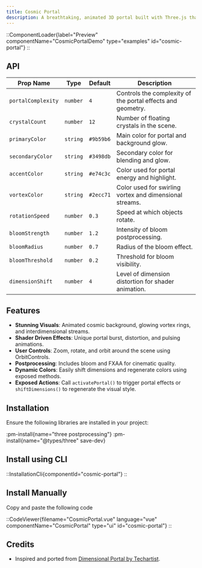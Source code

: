 ```yaml
---
title: Cosmic Portal
description: A breathtaking, animated 3D portal built with Three.js that features glowing rings, floating crystals, space distortion, and interdimensional streams.
---
```


::ComponentLoader{label="Preview" componentName="CosmicPortalDemo" type="examples" id="cosmic-portal"}
::

## API

| Prop Name          | Type     | Default   | Description                                                 |
| ------------------ | -------- | --------- | ----------------------------------------------------------- |
| `portalComplexity` | `number` | `4`       | Controls the complexity of the portal effects and geometry. |
| `crystalCount`     | `number` | `12`      | Number of floating crystals in the scene.                   |
| `primaryColor`     | `string` | `#9b59b6` | Main color for portal and background glow.                  |
| `secondaryColor`   | `string` | `#3498db` | Secondary color for blending and glow.                      |
| `accentColor`      | `string` | `#e74c3c` | Color used for portal energy and highlight.                 |
| `vortexColor`      | `string` | `#2ecc71` | Color used for swirling vortex and dimensional streams.     |
| `rotationSpeed`    | `number` | `0.3`     | Speed at which objects rotate.                              |
| `bloomStrength`    | `number` | `1.2`     | Intensity of bloom postprocessing.                          |
| `bloomRadius`      | `number` | `0.7`     | Radius of the bloom effect.                                 |
| `bloomThreshold`   | `number` | `0.2`     | Threshold for bloom visibility.                             |
| `dimensionShift`   | `number` | `4`       | Level of dimension distortion for shader animation.         |

## Features

- **Stunning Visuals**: Animated cosmic background, glowing vortex rings, and interdimensional streams.
- **Shader Driven Effects**: Unique portal burst, distortion, and pulsing animations.
- **User Controls**: Zoom, rotate, and orbit around the scene using OrbitControls.
- **Postprocessing**: Includes bloom and FXAA for cinematic quality.
- **Dynamic Colors**: Easily shift dimensions and regenerate colors using exposed methods.
- **Exposed Actions**: Call `activatePortal()` to trigger portal effects or `shiftDimensions()` to regenerate the visual style.

## Installation

Ensure the following libraries are installed in your project:

:pm-install{name="three postprocessing"}
:pm-install{name="@types/three" save-dev}

## Install using CLI

::InstallationCli{componentId="cosmic-portal"}
::

## Install Manually

Copy and paste the following code

::CodeViewer{filename="CosmicPortal.vue" language="vue" componentName="CosmicPortal" type="ui" id="cosmic-portal"}
::

## Credits

- Inspired and ported from [Dimensional Portal by Techartist](https://x.com/techartist_).
